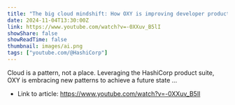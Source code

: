 ```yaml
---
title: "The big cloud mindshift: How OXY is improving developer productivity by over 90%"
date: 2024-11-04T13:30:00Z
link: https://www.youtube.com/watch?v=-0XXuv_B5lI
showShare: false
showReadTime: false
thumbnail: images/ai.png
tags: ["youtube.com/@HashiCorp"]
---
```

Cloud is a pattern, not a place. Leveraging the HashiCorp product suite, OXY is embracing new patterns to achieve a future state ...

- Link to article: https://www.youtube.com/watch?v=-0XXuv_B5lI